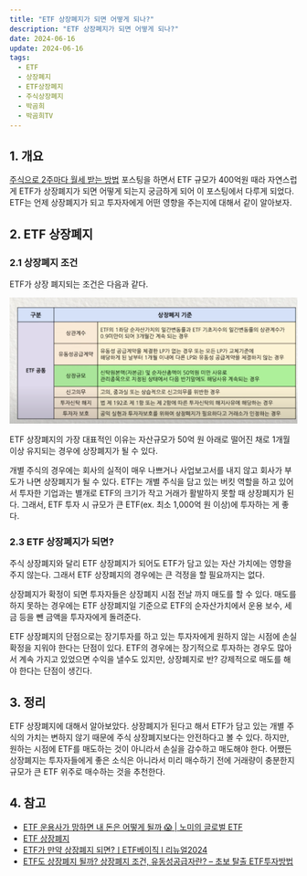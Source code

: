 ```yaml
---
title: "ETF 상장폐지가 되면 어떻게 되나?"
description: "ETF 상장폐지가 되면 어떻게 되나?"
date: 2024-06-16
update: 2024-06-16
tags:
  - ETF
  - 상장폐지
  - ETF상장폐지
  - 주식상장폐지
  - 박곰희
  - 박곰희TV
---
```


## 1. 개요

[주식으로 2주마다 월세 받는 방법](https://finance.advenoh.pe.kr/주식으로-2주마다-월세-받는-방법/) 포스팅을 하면서 ETF 규모가 400억원 때라 자연스럽게 ETF가 상장폐지가 되면 어떻게 되는지 궁금하게 되어 이 포스팅에서 다루게 되었다. ETF는 언제 상장폐지가 되고 투자자에게 어떤 영향을 주는지에 대해서 같이 알아보자.

## 2. ETF 상장폐지

### 2.1 상장폐지 조건

ETF가 상장 폐지되는 조건은 다음과 같다.

![ETF 상장폐지 조건](image-20240616172856929.png)

ETF 상장폐지의 가장 대표적인 이유는 자산규모가 50억 원 아래로 떨어진 채로 1개월 이상 유지되는 경우에 상장폐지가 될 수 있다.

개별 주식의 경우에는 회사의 실적이 매우 나쁘거나 사업보고서를 내지 않고 회사가 부도가 나면 상장폐지가 될 수 있다. ETF는 개별 주식을 담고 있는 버킷 역할을 하고 있어서 투자한 기업과는 별개로 ETF의 크기가 작고 거래가 활발하지 못할 때 상장폐지가 된다. 그래서, ETF 투자 시 규모가 큰 ETF(ex. 최소 1,000억 원 이상)에 투자하는 게 좋다.

### 2.3 ETF 상장폐지가 되면?

주식 상장폐지와 달리 ETF 상장폐지가 되어도 ETF가 담고 있는 자산 가치에는 영향을 주지 않는다. 그래서 ETF 상장폐지의 경우에는 큰 걱정을 할 필요까지는 없다.

상장폐지가 확정이 되면 투자자들은 상장폐지 시점 전날 까지 매도를 할 수 있다. 매도를 하지 못하는 경우에는 ETF 상장폐지일 기준으로 ETF의 순자산가치에서 운용 보수, 세금 등을 뺀 금액을 투자자에게 돌려준다.

ETF 상장폐지의 단점으로는 장기투자를 하고 있는 투자자에게 원하지 않는 시점에 손실 확정을 지워야 한다는 단점이 있다. ETF의 경우에는 장기적으로 투자하는 경우도 많아서 계속 가지고 있었으면 수익을 낼수도 있지만, 상장폐지로 반? 강제적으로 매도를 해야 한다는 단점이 생긴다.

## 3. 정리

ETF 상장폐지에 대해서 알아보았다. 상장폐지가 된다고 해서 ETF가 담고 있는 개별 주식의 가치는 변하지 않기 때문에 주식 상장폐지보다는 안전하다고 볼 수 있다. 하지만, 원하는 시점에 ETF를 매도하는 것이 아니라서 손실을 감수하고 매도해야 한다. 어쨌든 상장폐지는 투자자들에게 좋은 소식은 아니라서 미리 매수하기 전에 거래량이 충분한지 규모가 큰 ETF 위주로 매수하는 것을 추천한다.

## 4. 참고

- [ETF 운용사가 망하면 내 돈은 어떻게 될까 😱 | 노미의 글로벌 ETF](https://www.youtube.com/watch?v=lUTWdZjtAd0)
- [ETF 상장폐지](https://m.samsungfund.com/etf/insight/guide/view06.do)
- [ETF가 만약 상장폐지 되면?ㅣETF베이직 l 리뉴얼2024](https://www.youtube.com/watch?v=IyQ6kltZQ0E)
- [ETF도 상장폐지 될까? 상장폐지 조건, 유동성공급자란? – 초보 탈출 ETF투자방법](https://samsungfundblog.com/archives/49878)
